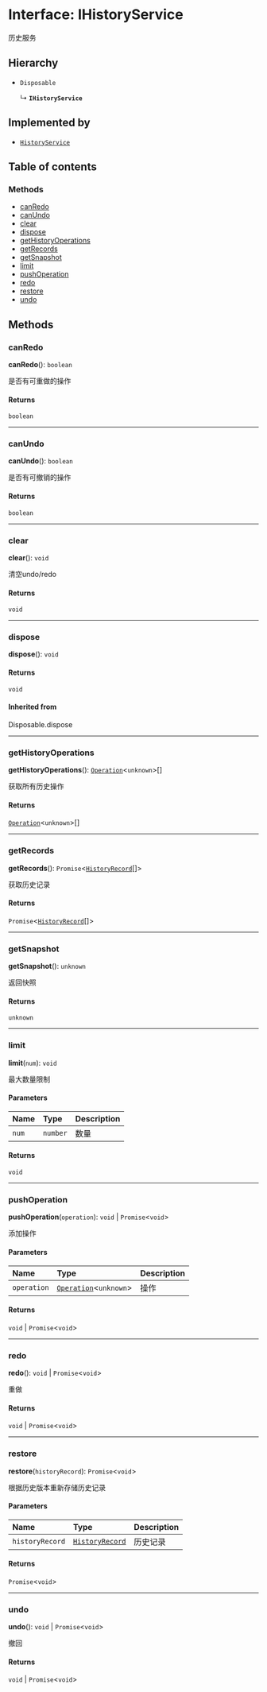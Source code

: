 # Interface: IHistoryService

历史服务

## Hierarchy

* `Disposable`

  ↳ **`IHistoryService`**

## Implemented by

* [`HistoryService`](/auto-docs/free-history-plugin/classes/HistoryService.md)

## Table of contents

### Methods

* [canRedo](/auto-docs/free-history-plugin/interfaces/IHistoryService.md#canredo)
* [canUndo](/auto-docs/free-history-plugin/interfaces/IHistoryService.md#canundo)
* [clear](/auto-docs/free-history-plugin/interfaces/IHistoryService.md#clear)
* [dispose](/auto-docs/free-history-plugin/interfaces/IHistoryService.md#dispose)
* [getHistoryOperations](/auto-docs/free-history-plugin/interfaces/IHistoryService.md#gethistoryoperations)
* [getRecords](/auto-docs/free-history-plugin/interfaces/IHistoryService.md#getrecords)
* [getSnapshot](/auto-docs/free-history-plugin/interfaces/IHistoryService.md#getsnapshot)
* [limit](/auto-docs/free-history-plugin/interfaces/IHistoryService.md#limit)
* [pushOperation](/auto-docs/free-history-plugin/interfaces/IHistoryService.md#pushoperation)
* [redo](/auto-docs/free-history-plugin/interfaces/IHistoryService.md#redo)
* [restore](/auto-docs/free-history-plugin/interfaces/IHistoryService.md#restore)
* [undo](/auto-docs/free-history-plugin/interfaces/IHistoryService.md#undo)

## Methods

### canRedo

**canRedo**(): `boolean`

是否有可重做的操作

#### Returns

`boolean`

***

### canUndo

**canUndo**(): `boolean`

是否有可撤销的操作

#### Returns

`boolean`

***

### clear

**clear**(): `void`

清空undo/redo

#### Returns

`void`

***

### dispose

**dispose**(): `void`

#### Returns

`void`

#### Inherited from

Disposable.dispose

***

### getHistoryOperations

**getHistoryOperations**(): [`Operation`](/auto-docs/free-history-plugin/interfaces/Operation.md)<`unknown`>\[]

获取所有历史操作

#### Returns

[`Operation`](/auto-docs/free-history-plugin/interfaces/Operation.md)<`unknown`>\[]

***

### getRecords

**getRecords**(): `Promise`<[`HistoryRecord`](/auto-docs/free-history-plugin/interfaces/HistoryRecord.md)\[]>

获取历史记录

#### Returns

`Promise`<[`HistoryRecord`](/auto-docs/free-history-plugin/interfaces/HistoryRecord.md)\[]>

***

### getSnapshot

**getSnapshot**(): `unknown`

返回快照

#### Returns

`unknown`

***

### limit

**limit**(`num`): `void`

最大数量限制

#### Parameters

| Name | Type | Description |
| :------ | :------ | :------ |
| `num` | `number` | 数量 |

#### Returns

`void`

***

### pushOperation

**pushOperation**(`operation`): `void` | `Promise`<`void`>

添加操作

#### Parameters

| Name | Type | Description |
| :------ | :------ | :------ |
| `operation` | [`Operation`](/auto-docs/free-history-plugin/interfaces/Operation.md)<`unknown`> | 操作 |

#### Returns

`void` | `Promise`<`void`>

***

### redo

**redo**(): `void` | `Promise`<`void`>

重做

#### Returns

`void` | `Promise`<`void`>

***

### restore

**restore**(`historyRecord`): `Promise`<`void`>

根据历史版本重新存储历史记录

#### Parameters

| Name | Type | Description |
| :------ | :------ | :------ |
| `historyRecord` | [`HistoryRecord`](/auto-docs/free-history-plugin/interfaces/HistoryRecord.md) | 历史记录 |

#### Returns

`Promise`<`void`>

***

### undo

**undo**(): `void` | `Promise`<`void`>

撤回

#### Returns

`void` | `Promise`<`void`>
